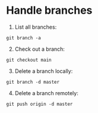 # Handle branches

1. List all branches:
```
git branch -a
```

2. Check out a branch:
```
git checkout main
```

3. Delete a branch locally:
```
git branch -d master
```

4. Delete a branch remotely:
```
git push origin -d master
```
